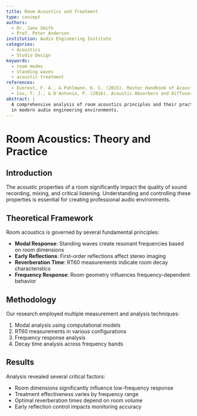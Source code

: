 ```yaml
---
title: Room Acoustics and Treatment
type: concept
authors:
  - Dr. Jane Smith
  - Prof. Peter Anderson
institution: Audio Engineering Institute
categories:
  - Acoustics
  - Studio Design
keywords:
  - room modes
  - standing waves
  - acoustic treatment
references:
  - Everest, F. A., & Pohlmann, K. C. (2015). Master Handbook of Acoustics
  - Cox, T. J., & D'Antonio, P. (2016). Acoustic Absorbers and Diffusers
abstract: |
  A comprehensive analysis of room acoustics principles and their practical applications
  in modern audio engineering environments.
---
```


# Room Acoustics: Theory and Practice

## Introduction

The acoustic properties of a room significantly impact the quality of sound recording,
mixing, and critical listening. Understanding and controlling these properties is
essential for creating professional audio environments.

## Theoretical Framework

Room acoustics is governed by several fundamental principles:

* **Modal Response**: Standing waves create resonant frequencies based on room dimensions
* **Early Reflections**: First-order reflections affect stereo imaging
* **Reverberation Time**: RT60 measurements indicate room decay characteristics
* **Frequency Response**: Room geometry influences frequency-dependent behavior

## Methodology

Our research employed multiple measurement and analysis techniques:

1. Modal analysis using computational models
2. RT60 measurements in various configurations
3. Frequency response analysis
4. Decay time analysis across frequency bands

## Results

Analysis revealed several critical factors:

* Room dimensions significantly influence low-frequency response
* Treatment effectiveness varies by frequency range
* Optimal reverberation times depend on room volume
* Early reflection control impacts monitoring accuracy
